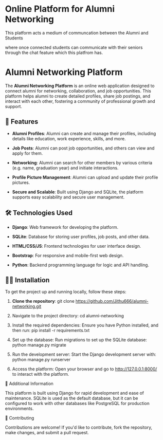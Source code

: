 # Online Platform for Alumni Networking
 
This platform acts a medium of communcation between the Alumni and Students

where once connected students can communicate with their seniors through the chat feature which this platfrom has.


# Alumni Networking Platform

The **Alumni Networking Platform** is an online web application designed to connect alumni for networking, collaboration, and job opportunities. 
This platform helps alumni to create detailed profiles, share job postings, and interact with each other, fostering a community of professional growth and support.


## 🚀 Features

- **Alumni Profiles**: Alumni can create and manage their profiles, including details like education, work experience, skills, and more.

- **Job Posts**: Alumni can post job opportunities, and others can view and apply for them.

- **Networking**: Alumni can search for other members by various criteria (e.g. name, graduation year) and initiate interactions.

- **Profile Picture Management**: Alumni can upload and update their profile pictures.

- **Secure and Scalable**: Built using Django and SQLite, the platform supports easy scalability and secure user management.


## 🛠️ Technologies Used

- **Django**: Web framework for developing the platform.

- **SQLite**: Database for storing user profiles, job posts, and other data.

- **HTML/CSS/JS**: Frontend technologies for user interface design.

- **Bootstrap**: For responsive and mobile-first web design.

- **Python**: Backend programming language for logic and API handling.


## 🧑‍💻 Installation

To get the project up and running locally, follow these steps:

1. **Clone the repository**:
   git clone https://github.com/Jithu666/alumni-networking.git

2. Navigate to the project directory:
   cd alumni-networking

3. Install the required dependencies:
   Ensure you have Python installed, and then run:
   pip install -r requirements.txt

4. Set up the database:
   Run migrations to set up the SQLite database:
   python manage.py migrate

5. Run the development server:
   Start the Django development server with:
   python manage.py runserver

6. Access the platform:
   Open your browser and go to http://127.0.0.1:8000/ to interact with the platform.


📝 Additional Information


This platform is built using Django for rapid development and ease of maintenance.
SQLite is used as the default database, but it can be configured to work with other databases like PostgreSQL for production environments.


🤝 Contributing

Contributions are welcome! If you'd like to contribute, fork the repository, make changes, and submit a pull request.
